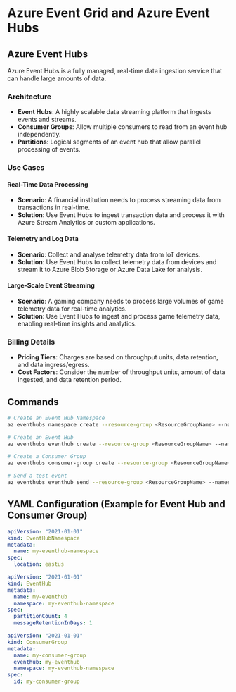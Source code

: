 # Azure Event Grid and Azure Event Hubs

## Azure Event Hubs

Azure Event Hubs is a fully managed, real-time data ingestion service that can handle large amounts of data.

### Architecture

- **Event Hubs**: A highly scalable data streaming platform that ingests events and streams.
- **Consumer Groups**: Allow multiple consumers to read from an event hub independently.
- **Partitions**: Logical segments of an event hub that allow parallel processing of events.

### Use Cases

#### Real-Time Data Processing

- **Scenario**: A financial institution needs to process streaming data from transactions in real-time.
- **Solution**: Use Event Hubs to ingest transaction data and process it with Azure Stream Analytics or custom applications.

#### Telemetry and Log Data

- **Scenario**: Collect and analyse telemetry data from IoT devices.
- **Solution**: Use Event Hubs to collect telemetry data from devices and stream it to Azure Blob Storage or Azure Data Lake for analysis.

#### Large-Scale Event Streaming

- **Scenario**: A gaming company needs to process large volumes of game telemetry data for real-time analytics.
- **Solution**: Use Event Hubs to ingest and process game telemetry data, enabling real-time insights and analytics.

### Billing Details

- **Pricing Tiers**: Charges are based on throughput units, data retention, and data ingress/egress.
- **Cost Factors**: Consider the number of throughput units, amount of data ingested, and data retention period.

## Commands
```bash
# Create an Event Hub Namespace
az eventhubs namespace create --resource-group <ResourceGroupName> --name <NamespaceName> --location <Location>

# Create an Event Hub
az eventhubs eventhub create --resource-group <ResourceGroupName> --namespace-name <NamespaceName> --name <EventHubName> --message-retention 1

# Create a Consumer Group
az eventhubs consumer-group create --resource-group <ResourceGroupName> --namespace-name <NamespaceName> --eventhub-name <EventHubName> --name <ConsumerGroupName>

# Send a test event
az eventhubs eventhub send --resource-group <ResourceGroupName> --namespace-name <NamespaceName> --eventhub-name <EventHubName> --data '{"message": "Hello, Event Hubs!"}'
```

## YAML Configuration (Example for Event Hub and Consumer Group)
```yaml
apiVersion: "2021-01-01"
kind: EventHubNamespace
metadata:
  name: my-eventhub-namespace
spec:
  location: eastus

apiVersion: "2021-01-01"
kind: EventHub
metadata:
  name: my-eventhub
  namespace: my-eventhub-namespace
spec:
  partitionCount: 4
  messageRetentionInDays: 1

apiVersion: "2021-01-01"
kind: ConsumerGroup
metadata:
  name: my-consumer-group
  eventhub: my-eventhub
  namespace: my-eventhub-namespace
spec:
  id: my-consumer-group

```